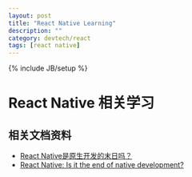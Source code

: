 ```yaml
---
layout: post
title: "React Native Learning"
description: ""
category: devtech/react
tags: [react native]
---
```

{% include JB/setup %}

# React Native 相关学习

## 相关文档资料

- [React Native是原生开发的末日吗？](http://www.jcodecraeer.com/a/anzhuokaifa/androidkaifa/2016/0713/4498.html)
- [React Native: Is it the end of native development?](https://www.novoda.com/blog/is-it-the-end-of-native-development/)
